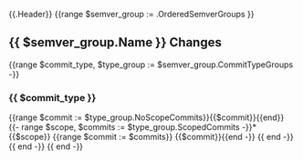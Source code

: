 {{.Header}}
{{range $semver_group := .OrderedSemverGroups }}
## {{ $semver_group.Name }} Changes
{{range $commit_type, $type_group := $semver_group.CommitTypeGroups -}}
### {{ $commit_type }}
{{range $commit := $type_group.NoScopeCommits}}{{$commit}}{{end}}
{{- range $scope, $commits := $type_group.ScopedCommits -}}* {{$scope}}
{{range $commit := $commits}}   {{$commit}}{{end -}}
{{ end -}}
{{ end -}}
{{ end -}}
